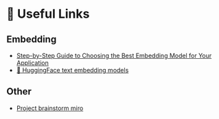 # 🔗 Useful Links

## Embedding

- [Step-by-Step Guide to Choosing the Best Embedding Model for Your Application](https://weaviate.io/blog/how-to-choose-an-embedding-model)
- [🤗 HuggingFace text embedding models](https://huggingface.co/models?pipeline_tag=text-embedding)

## Other

- [Project brainstorm miro](https://miro.com/app/board/uXjVLIzx3wg=/)
